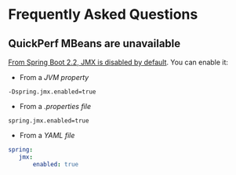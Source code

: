 # Frequently Asked Questions

## QuickPerf MBeans are unavailable
[From Spring Boot 2.2, JMX is disabled by default](https://github.com/spring-projects/spring-boot/wiki/Spring-Boot-2.2-Release-Notes#jmx-now-disabled-by-default). You can enable it:
* From a _JVM property_ 
```
-Dspring.jmx.enabled=true
```
* From a _.properties file_ 
```
spring.jmx.enabled=true
```
* From a _YAML file_
 ```yaml
 spring:
    jmx:
        enabled: true
  ```


